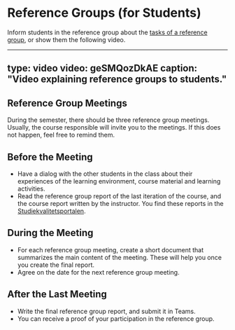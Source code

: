 # Reference Groups (for Students)


Inform students in the reference group about the [tasks of a reference group](https://innsida.ntnu.no/wiki/-/wiki/Norsk/referansegruppe+-+kvalitetssikring+av+utdanning), or show them the following video.
   
---
type: video
video: geSMQozDkAE
caption: "Video explaining reference groups to students."
---

## Reference Group Meetings


During the semester, there should be three reference group meetings. Usually, the course responsible will invite you to the meetings. If this does not happen, feel free to remind them.




## Before the Meeting

* Have a dialog with the other students in the class about their experiences of the learning environment, course material and learning activities. 
* Read the reference group report of the last iteration of the course, and the course report written by the instructor. You find these reports in the [Studiekvalitetsportalen](https://innsida.ntnu.no/studiekvalitetsportalen/).


## During the Meeting

* For each reference group meeting, create a short document that summarizes the main content of the meeting. 
These will help you once you create the final report.
* Agree on the date for the next reference group meeting.


## After the Last Meeting

* Write the final reference group report, and submit it in Teams.
* You can receive a proof of your participation in the reference group.
 


